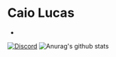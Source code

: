 # Caio Lucas
-
[![Discord](https://img.shields.io/discord/591914197219016707.svg?label=&logo=discord&logoColor=ffffff&color=7389D8&labelColor=6A7EC2)](https://discord.gg/vpEv3HJ)
![Anurag's github stats](https://github-readme-stats.vercel.app/api?username=caiolucasb&show_icons=true&theme=synthwave)
